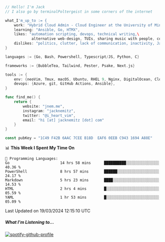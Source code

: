 ```go
// Hello! I'm Jack
// I also go by terminalPoltergeist in some corners of the internet

what_I'm_up_to := {
    work: "Hybrid Cloud Admin - Cloud Engineer at the University of Minnesota",
    learning: "Ansible, Go, HTMX",
    likes: "automation scripting, devops, technical writing,\
            alternative web-design, TUIs, sharing music with people, coffee",
    dislikes: "politics, clutter, lack of communication, inactivity, Java",
}

languages := {Go, Bash, Powershell, Typescript/JS, Python, C}

frameworks := {BubbleTea, Tailwind, Pester, Psake, Next.js}

tools := {
    env: {neoVim, Tmux, macOS, Ubuntu, RHEL 9, Nginx, DigitalOcean, Cloudflare},
    devops: {Azure, git, GitHub Actions, Ansible},
}

func find_me() {
    return {
        website: "jnem.me",
        instagram: "jacknemitz",
        twitter: "@i_heart_vim",
        email: "hi [at] jacknemitz [dot] com"
    }
}

const pubKey = "1C49 F42B 6AAC 7CEE B18D  EAF6 0EEB C943 1694 A88E"
```

<!--START_SECTION:waka-->
📊 **This Week I Spent My Time On** 

```text
💬 Programming Languages: 
Go                       14 hrs 58 mins      ██████████░░░░░░░░░░░░░░░   40.36 % 
PowerShell               8 hrs 57 mins       ██████░░░░░░░░░░░░░░░░░░░   24.17 % 
Markdown                 5 hrs 23 mins       ████░░░░░░░░░░░░░░░░░░░░░   14.53 % 
HTML                     2 hrs 4 mins        █░░░░░░░░░░░░░░░░░░░░░░░░   05.59 % 
YAML                     1 hr 53 mins        █░░░░░░░░░░░░░░░░░░░░░░░░   05.09 % 
```


 Last Updated on 19/03/2024 12:15:10 UTC
<!--END_SECTION:waka-->

##### What I'm Listening to...

[![spotify-github-profile](https://spotify-github-profile.vercel.app/api/view?uid=jack.nemitz&cover_image=true&show_offline=true&bar_color=53b14f&bar_color_cover=false&background_color=121212FF)](https://spotify-github-profile.vercel.app/api/view?uid=jack.nemitz&redirect=true)

